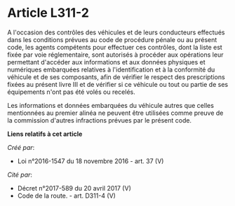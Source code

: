 # Article L311-2

A l'occasion des contrôles des véhicules et de leurs conducteurs effectués dans les conditions prévues au code de procédure
pénale ou au présent code, les agents compétents pour effectuer ces contrôles, dont la liste est fixée par voie
réglementaire, sont autorisés à procéder aux opérations leur permettant d'accéder aux informations et aux données physiques
et numériques embarquées relatives à l'identification et à la conformité du véhicule et de ses composants, afin de vérifier
le respect des prescriptions fixées au présent livre III et de vérifier si ce véhicule ou tout ou partie de ses équipements
n'ont pas été volés ou recelés. 

Les informations et données embarquées du véhicule autres que celles mentionnées au premier alinéa ne peuvent être utilisées
comme preuve de la commission d'autres infractions prévues par le présent code.

**Liens relatifs à cet article**

_Créé par_:

  - Loi n°2016-1547 du 18 novembre 2016 - art. 37 (V)

_Cité par_:

  - Décret n°2017-589 du 20 avril 2017 (V)
  - Code de la route. - art. D311-4 (V)
